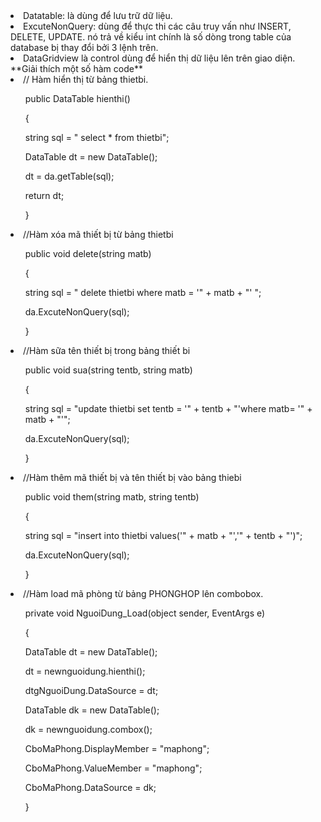 ﻿<li>
Datatable: là dùng để lưu trữ dữ liệu.
</li>
<li>
ExcuteNonQuery: dùng để thực thi các câu truy vấn như INSERT, DELETE, UPDATE. nó trả về kiểu int chính là số dòng trong table của database bị thay đổi bởi 3 lệnh trên.
</li>
<li>
DataGridview là control dùng để hiển thị dữ liệu lên trên giao diện.
</li>
</li>
**Giải thích một số hàm code**
<li>
// Hàm hiển thị từ bảng thietbi.
</li>
<ul>public DataTable hienthi()</ul>
       <ul> {</ul>
           <ul> string sql = " select * from thietbi";</ul>
            <ul>DataTable dt = new DataTable();</ul>
          <ul>  dt = da.getTable(sql);</ul>
          <ul>  return dt;</ul>
        <ul>}</ul>
<li>
//Hàm xóa mã thiết bị từ bảng thietbi
</li>
<ul>public void delete(string matb)</ul>
       <ul> {</ul>
           <ul> string sql = " delete thietbi where matb = '" + matb + "' ";</ul>
            <ul>da.ExcuteNonQuery(sql);</ul>
       <ul> }</ul>
<li>
//Hàm sữa tên thiết bị trong bảng thiết bi
</li>
 <ul>
public void sua(string tentb, string matb)</ul>
       <ul> {</ul>
            <ul>string sql = "update thietbi set tentb = '" + tentb + "'where matb= '" + matb + "'";</ul>
           <ul> da.ExcuteNonQuery(sql);</ul>
       <ul> }</ul>
<li>
//Hàm thêm  mã thiết bị và tên thiết bị vào bảng thiebi
</li>
<ul>public void them(string matb, string tentb)</ul>
       <ul> {</ul>
           <ul> string sql = "insert into thietbi values('" + matb + "','" + tentb + "')";</ul>
          <ul>  da.ExcuteNonQuery(sql);</ul>
        <ul>}</ul>
<li>
//Hàm load mã phòng từ bảng PHONGHOP lên combobox.
</li>
<ul>private void NguoiDung_Load(object sender, EventArgs e)</ul>
<ul>
{</ul>
<ul>DataTable dt = new DataTable();</ul>
<ul>dt = newnguoidung.hienthi();</ul>
<ul>dtgNguoiDung.DataSource = dt;</ul>
<ul>DataTable dk = new DataTable();</ul>
<ul>dk = newnguoidung.combox();</ul>
<ul>CboMaPhong.DisplayMember = "maphong";</ul>
<ul>CboMaPhong.ValueMember = "maphong";</ul>
<ul>CboMaPhong.DataSource = dk;</ul>

<ul>}
</ul>
